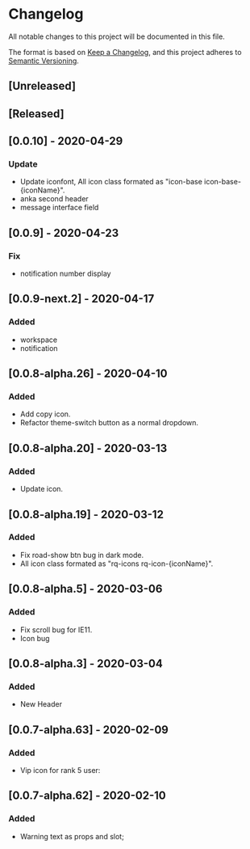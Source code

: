# Changelog

All notable changes to this project will be documented in this file.

The format is based on [Keep a Changelog](https://keepachangelog.com/en/1.0.0/),
and this project adheres to [Semantic Versioning](https://semver.org/spec/v2.0.0.html).

## [Unreleased]

## [Released]

## [0.0.10] - 2020-04-29

### Update

- Update iconfont, All icon class formated as "icon-base icon-base-{iconName}".
- anka second header
- message interface field

## [0.0.9] - 2020-04-23

### Fix

- notification number display

## [0.0.9-next.2] - 2020-04-17

### Added

- workspace
- notification

## [0.0.8-alpha.26] - 2020-04-10

### Added

- Add copy icon.
- Refactor theme-switch button as a normal dropdown.

## [0.0.8-alpha.20] - 2020-03-13

### Added

- Update icon.

## [0.0.8-alpha.19] - 2020-03-12

### Added

- Fix road-show btn bug in dark mode.
- All icon class formated as "rq-icons rq-icon-{iconName}".

## [0.0.8-alpha.5] - 2020-03-06

### Added

- Fix scroll bug for IE11.
- Icon bug

## [0.0.8-alpha.3] - 2020-03-04

### Added

- New Header

## [0.0.7-alpha.63] - 2020-02-09

### Added

- Vip icon for rank 5 user:

## [0.0.7-alpha.62] - 2020-02-10

### Added

- Warning text as props and slot;
